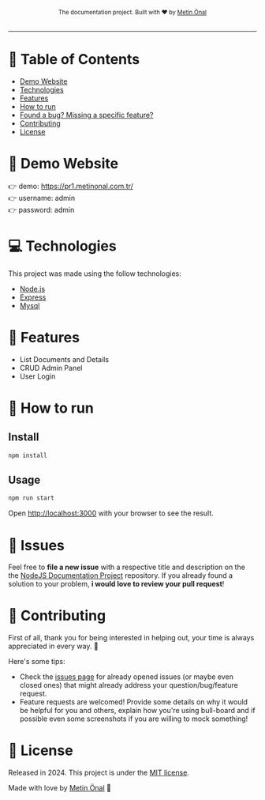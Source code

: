 
<div align="center">
  <sub>The documentation project. Built with ❤︎ by
    <a href="https://github.com/metinonal">Metin Önal</a>
  </sub>
</div>

<br />
<!-- <div align="center">
  <img src="https://github.com/RafaelGoulartB/Ecommerce-Quantum/blob/master/Ecommerce.jpg" width="720">
</div> -->

---

# :pushpin: Table of Contents

* [Demo Website](#eyes-demo-website)
* [Technologies](#computer-technologies)
* [Features](#rocket-features)
* [How to run](#construction_worker-how-to-run)
* [Found a bug? Missing a specific feature?](#bug-issues)
* [Contributing](#tada-contributing)
* [License](#closed_book-license)

# :eyes: Demo Website
👉  demo: https://pr1.metinonal.com.tr/ <br />
👉  username: admin <br />
👉  password: admin

# :computer: Technologies
This project was made using the follow technologies:
<ul>
  <li><a href="https://nodejs.org/en/">Node.js</a></li>
  <li><a href="https://expressjs.com/">Express</a></li>
  <li><a href="https://github.com/mysqljs/mysql">Mysql</a></li>
</ul>   

# :rocket: Features

- List Documents and Details
- CRUD Admin Panel
- User Login
  
# :construction_worker: How to run
## Install

```sh
npm install
```
## Usage

```sh
npm run start
```

Open [http://localhost:3000](http://localhost:3000) with your browser to see the result.

# :bug: Issues

Feel free to **file a new issue** with a respective title and description on the the [NodeJS Documentation Project](https://github.com/metinonal/nodejs-documentation-project/issues) repository. If you already found a solution to your problem, **i would love to review your pull request**!

# :tada: Contributing
First of all, thank you for being interested in helping out, your time is always appreciated in every way. :100:

Here's some tips:

* Check the [issues page](https://github.com/metinonal/nodejs-documentation-project/issues) for already opened issues (or maybe even closed ones) that might already address your question/bug/feature request.
* Feature requests are welcomed! Provide some details on why it would be helpful for you and others, explain how you're using bull-board and if possible even some screenshots if you are willing to mock something!


# :closed_book: License

Released in 2024.
This project is under the [MIT license](./LICENSE).

Made with love by [Metin Önal](https://github.com/metinonal) 🚀

